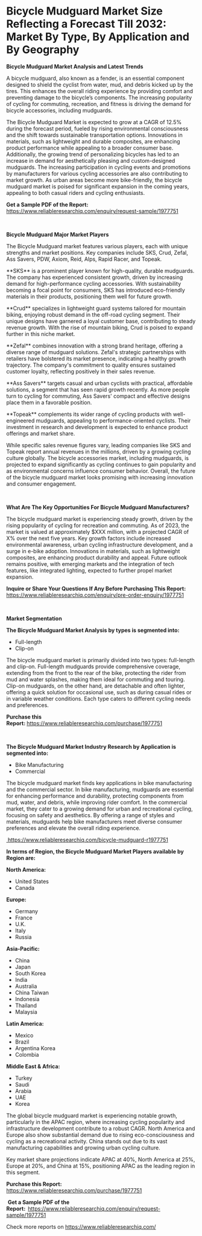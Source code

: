 <p><h1>Bicycle Mudguard Market Size Reflecting a Forecast Till 2032: Market By Type, By Application and By Geography</h1></p><p><strong>Bicycle Mudguard Market Analysis and Latest Trends</strong></p>
<p><p>A bicycle mudguard, also known as a fender, is an essential component designed to shield the cyclist from water, mud, and debris kicked up by the tires. This enhances the overall riding experience by providing comfort and preventing damage to the bicycle’s components. The increasing popularity of cycling for commuting, recreation, and fitness is driving the demand for bicycle accessories, including mudguards.</p><p>The Bicycle Mudguard Market is expected to grow at a CAGR of 12.5% during the forecast period, fueled by rising environmental consciousness and the shift towards sustainable transportation options. Innovations in materials, such as lightweight and durable composites, are enhancing product performance while appealing to a broader consumer base. Additionally, the growing trend of personalizing bicycles has led to an increase in demand for aesthetically pleasing and custom-designed mudguards. The increasing participation in cycling events and promotions by manufacturers for various cycling accessories are also contributing to market growth. As urban areas become more bike-friendly, the bicycle mudguard market is poised for significant expansion in the coming years, appealing to both casual riders and cycling enthusiasts.</p></p>
<p><strong>Get a Sample PDF of the Report:&nbsp;</strong> <a href="https://www.reliableresearchiq.com/enquiry/request-sample/1977751?utm_campaign=2144&utm_medium=2&utm_source=Github&utm_content=ia&utm_term=08022025&utm_id=bicycle-mudguard">https://www.reliableresearchiq.com/enquiry/request-sample/1977751</a></p>
<p>&nbsp;</p>
<p><strong>Bicycle Mudguard Major Market Players</strong></p>
<p><p>The Bicycle Mudguard market features various players, each with unique strengths and market positions. Key companies include SKS, Crud, Zefal, Ass Savers, PDW, Axiom, Reid, Alps, Rapid Racer, and Topeak.</p><p>**SKS** is a prominent player known for high-quality, durable mudguards. The company has experienced consistent growth, driven by increasing demand for high-performance cycling accessories. With sustainability becoming a focal point for consumers, SKS has introduced eco-friendly materials in their products, positioning them well for future growth.</p><p>**Crud** specializes in lightweight guard systems tailored for mountain biking, enjoying robust demand in the off-road cycling segment. Their unique designs have garnered a loyal customer base, contributing to steady revenue growth. With the rise of mountain biking, Crud is poised to expand further in this niche market.</p><p>**Zefal** combines innovation with a strong brand heritage, offering a diverse range of mudguard solutions. Zefal's strategic partnerships with retailers have bolstered its market presence, indicating a healthy growth trajectory. The company's commitment to quality ensures sustained customer loyalty, reflecting positively in their sales revenue.</p><p>**Ass Savers** targets casual and urban cyclists with practical, affordable solutions, a segment that has seen rapid growth recently. As more people turn to cycling for commuting, Ass Savers' compact and effective designs place them in a favorable position.</p><p>**Topeak** complements its wider range of cycling products with well-engineered mudguards, appealing to performance-oriented cyclists. Their investment in research and development is expected to enhance product offerings and market share.</p><p>While specific sales revenue figures vary, leading companies like SKS and Topeak report annual revenues in the millions, driven by a growing cycling culture globally. The bicycle accessories market, including mudguards, is projected to expand significantly as cycling continues to gain popularity and as environmental concerns influence consumer behavior. Overall, the future of the bicycle mudguard market looks promising with increasing innovation and consumer engagement.</p></p>
<p>&nbsp;</p>
<p><strong>What Are The Key Opportunities For Bicycle Mudguard Manufacturers?</strong></p>
<p><p>The bicycle mudguard market is experiencing steady growth, driven by the rising popularity of cycling for recreation and commuting. As of 2023, the market is valued at approximately $XXX million, with a projected CAGR of X% over the next five years. Key growth factors include increased environmental awareness, urban cycling infrastructure development, and a surge in e-bike adoption. Innovations in materials, such as lightweight composites, are enhancing product durability and appeal. Future outlook remains positive, with emerging markets and the integration of tech features, like integrated lighting, expected to further propel market expansion.</p></p>
<p><strong>Inquire or Share Your Questions If Any Before Purchasing This Report:</strong> <a href="https://www.reliableresearchiq.com/enquiry/pre-order-enquiry/1977751?utm_campaign=2144&utm_medium=2&utm_source=Github&utm_content=ia&utm_term=08022025&utm_id=bicycle-mudguard">https://www.reliableresearchiq.com/enquiry/pre-order-enquiry/1977751</a></p>
<p>&nbsp;</p>
<p><strong>Market Segmentation</strong></p>
<p><strong>The Bicycle Mudguard Market Analysis by types is segmented into:</strong></p>
<p><ul><li>Full-length</li><li>Clip-on</li></ul></p>
<p><p>The bicycle mudguard market is primarily divided into two types: full-length and clip-on. Full-length mudguards provide comprehensive coverage, extending from the front to the rear of the bike, protecting the rider from mud and water splashes, making them ideal for commuting and touring. Clip-on mudguards, on the other hand, are detachable and often lighter, offering a quick solution for occasional use, such as during casual rides or in variable weather conditions. Each type caters to different cycling needs and preferences.</p></p>
<p><strong>Purchase this Report:&nbsp;</strong><a href="https://www.reliableresearchiq.com/purchase/1977751?utm_campaign=2144&utm_medium=2&utm_source=Github&utm_content=ia&utm_term=08022025&utm_id=bicycle-mudguard">https://www.reliableresearchiq.com/purchase/1977751</a></p>
<p>&nbsp;</p>
<p><strong>The Bicycle Mudguard Market Industry Research by Application is segmented into:</strong></p>
<p><ul><li>Bike Manufacturing</li><li>Commercial</li></ul></p>
<p><p>The bicycle mudguard market finds key applications in bike manufacturing and the commercial sector. In bike manufacturing, mudguards are essential for enhancing performance and durability, protecting components from mud, water, and debris, while improving rider comfort. In the commercial market, they cater to a growing demand for urban and recreational cycling, focusing on safety and aesthetics. By offering a range of styles and materials, mudguards help bike manufacturers meet diverse consumer preferences and elevate the overall riding experience.</p></p>
<p><a href="https://www.reliableresearchiq.com/bicycle-mudguard-r1977751?utm_campaign=2144&utm_medium=2&utm_source=Github&utm_content=ia&utm_term=08022025&utm_id=bicycle-mudguard">&nbsp;https://www.reliableresearchiq.com/bicycle-mudguard-r1977751</a></p>
<p><strong>In terms of Region, the Bicycle Mudguard Market Players available by Region are:</strong></p>
<p>
    <p> <strong> North America: </strong>
        <ul>
            <li>United States</li>
            <li>Canada</li>
        </ul>
        </p> 
    <p> <strong> Europe: </strong>
        <ul>
            <li>Germany</li>
            <li>France</li>
            <li>U.K.</li>
            <li>Italy</li>
            <li>Russia</li>
        </ul>
        </p> 
    <p> <strong> Asia-Pacific: </strong>
        <ul>
            <li>China</li>
            <li>Japan</li>
            <li>South Korea</li>
            <li>India</li>
            <li>Australia</li>
            <li>China Taiwan</li>
            <li>Indonesia</li>
            <li>Thailand</li>
            <li>Malaysia</li>
        </ul>
        </p> 
    <p> <strong> Latin America: </strong>
        <ul>
            <li>Mexico</li>
            <li>Brazil</li>
            <li>Argentina Korea</li>
            <li>Colombia</li>
        </ul>
        </p> 
    <p> <strong> Middle East & Africa: </strong>
        <ul>
            <li>Turkey</li>
            <li>Saudi</li>
            <li>Arabia</li>
            <li>UAE</li>
            <li>Korea</li>
        </ul>
    </p>
    </p>
<p><p>The global bicycle mudguard market is experiencing notable growth, particularly in the APAC region, where increasing cycling popularity and infrastructure development contribute to a robust CAGR. North America and Europe also show substantial demand due to rising eco-consciousness and cycling as a recreational activity. China stands out due to its vast manufacturing capabilities and growing urban cycling culture. </p><p>Key market share projections indicate APAC at 40%, North America at 25%, Europe at 20%, and China at 15%, positioning APAC as the leading region in this segment.</p></p>
<p><strong>Purchase this Report: </strong><a href="https://www.reliableresearchiq.com/purchase/1977751?utm_campaign=2144&utm_medium=2&utm_source=Github&utm_content=ia&utm_term=08022025&utm_id=bicycle-mudguard">https://www.reliableresearchiq.com/purchase/1977751</a></p>
<p>&nbsp;<strong>Get a Sample PDF of the Report:&nbsp;&nbsp;</strong><a href="https://www.reliableresearchiq.com/enquiry/request-sample/1977751?utm_campaign=2144&utm_medium=2&utm_source=Github&utm_content=ia&utm_term=08022025&utm_id=bicycle-mudguard">https://www.reliableresearchiq.com/enquiry/request-sample/1977751</a></p>
<p><strong></strong></p>
<p>Check more reports on <a href="https://www.reliableresearchiq.com/?utm_campaign=2144&utm_medium=2&utm_source=Github&utm_content=ia&utm_term=08022025&utm_id=bicycle-mudguard">https://www.reliableresearchiq.com/</a></p>